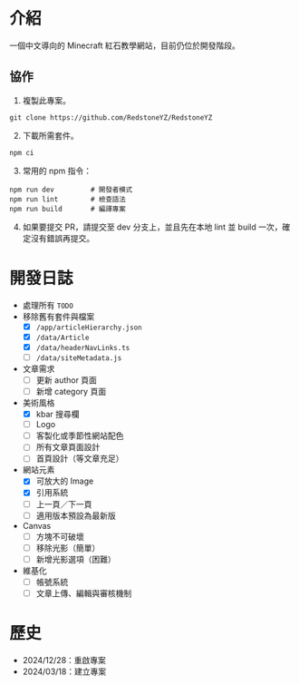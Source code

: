# 介紹

一個中文導向的 Minecraft 紅石教學網站，目前仍位於開發階段。

## 協作

1. 複製此專案。
```
git clone https://github.com/RedstoneYZ/RedstoneYZ
```

2. 下載所需套件。
```
npm ci
```

3. 常用的 npm 指令：
```
npm run dev         # 開發者模式
npm run lint        # 檢查語法
npm run build       # 編譯專案
```

4. 如果要提交 PR，請提交至 dev 分支上，並且先在本地 lint 並 build 一次，確定沒有錯誤再提交。

# 開發日誌
- 處理所有 `TODO`
- 移除舊有套件與檔案
  - [x] `/app/articleHierarchy.json`
  - [x] `/data/Article`
  - [x] `/data/headerNavLinks.ts`
  - [ ] `/data/siteMetadata.js`
- 文章需求
  - [ ] 更新 author 頁面
  - [ ] 新增 category 頁面
- 美術風格
  - [x] kbar 搜尋欄
  - [ ] Logo
  - [ ] 客製化或季節性網站配色
  - [ ] 所有文章頁面設計
  - [ ] 首頁設計（等文章充足）
- 網站元素
  - [x] 可放大的 Image
  - [x] 引用系統
  - [ ] 上一頁／下一頁
  - [ ] 適用版本預設為最新版
- Canvas 
  - [ ] 方塊不可破壞
  - [ ] 移除光影（簡單）
  - [ ] 新增光影選項（困難）
- 維基化
  - [ ] 帳號系統
  - [ ] 文章上傳、編輯與審核機制

# 歷史
- 2024/12/28：重啟專案
- 2024/03/18：建立專案
